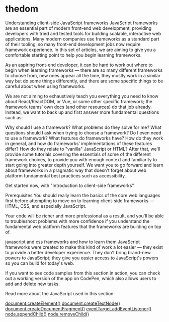 # thedom

Understanding client-side JavaScript frameworks
JavaScript frameworks are an essential part of modern front-end web development, providing developers with tried and tested tools for building scalable, interactive web applications. Many modern companies use frameworks as a standard part of their tooling, so many front-end development jobs now require framework experience. In this set of articles, we are aiming to give you a comfortable starting point to help you begin learning frameworks.

As an aspiring front-end developer, it can be hard to work out where to begin when learning frameworks — there are so many different frameworks to choose from, new ones appear all the time, they mostly work in a similar way but do some things differently, and there are some specific things to be careful about when using frameworks.

We are not aiming to exhaustively teach you everything you need to know about React/ReactDOM, or Vue, or some other specific framework; the framework teams' own docs (and other resources) do that job already. Instead, we want to back up and first answer more fundamental questions such as:

Why should I use a framework? What problems do they solve for me?
What questions should I ask when trying to choose a framework? Do I even need to use a framework?
What features do frameworks have? How do they work in general, and how do frameworks' implementations of these features differ?
How do they relate to "vanilla" JavaScript or HTML?
After that, we'll provide some tutorials covering the essentials of some of the different framework choices, to provide you with enough context and familiarity to start going into greater depth yourself. We want you to go forward and learn about frameworks in a pragmatic way that doesn't forget about web platform fundamental best practices such as accessibility.

Get started now, with "Introduction to client-side frameworks"

Prerequisites
You should really learn the basics of the core web languages first before attempting to move on to learning client-side frameworks — HTML, CSS, and especially JavaScript.

Your code will be richer and more professional as a result, and you'll be able to troubleshoot problems with more confidence if you understand the fundamental web platform features that the frameworks are building on top of.

javascript and css frameworks and how to learn them
JavaScript frameworks were created to make this kind of work a lot easier — they exist to provide a better developer experience. They don't bring brand-new powers to JavaScript; they give you easier access to JavaScript's powers so you can build for today's web.

If you want to see code samples from this section in action, you can check out a working version of the app on CodePen, which also allows users to add and delete new tasks.

Read more about the JavaScript used in this section:

<a href="https://developer.mozilla.org/en-US/docs/Web/API/Document/createElement">document.createElement()</a>
<a href="">document.createTextNode()</a>
<a href="">document.createDocumentFragment()</a>
<a href="">eventTarget.addEventListener()</a>
<a href="">node.appendChild()</a>
<a href="">node.removeChild()</a>

